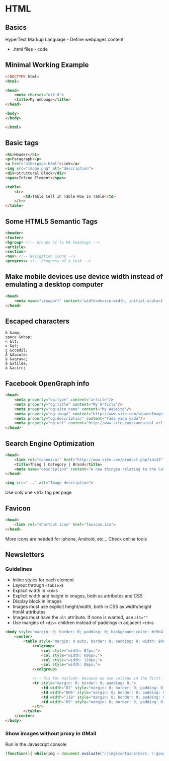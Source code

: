 # HTML

## Basics

HyperText Markup Language - Define webpages content
- .html files - code

## Minimal Working Example
```html
<!DOCTYPE html>
<html>

<head>
    <meta charset="utf-8">
    <title>My Webpage</title>
</head>

<body>
</body>

</html>
```

## Basic tags

```html
<h1>Header</h1>
<p>Paragraph</p>
<a href="otherpage.html">Link</a>
<img src="image.png" alt="description">
<div>Structural Block</div>
<span>Inline Element</span>

<table>
    <tr>
        <td>Table Cell in Table Row in Table</td>
    </tr>
</table>
```

## Some HTML5 Semantic Tags
```html
<header>
<footer>
<hgroup> <!-- Groups h1 to h6 headings -->
<article>
<section>
<nav> <!-- Navigation icons -->
<progress> <!-- Progress of a task -->
```

## Make mobile devices use device width instead of emulating a desktop computer
```html
<head>
    <meta name="viewport" content="width=device-width, initial-scale=1, maximum-scale=1">
</head>
```

## Escaped characters
```
& &amp;
space &nbsp;
< &lt;
> &gt;
ç &ccedil;
Á &Aacute;
à &agrave;
ã &atilde;
â &acirc;
```

## Facebook OpenGraph info
```html
<head>
    <meta property="og:type" content="article"/>
    <meta property="og:title" content="My Article"/>
    <meta property="og:site_name" content="My Website"/>
    <meta property="og:image" content="http://www.site.com/squareImage.png"/>
    <meta property="og:description" content="Yada yada yada"/>
    <meta property="og:url" content="http://www.site.com/canonical_url.php"/>
</head>
```

## Search Engine Optimization
```html
<head>
    <link rel="canonical" href="http://www.site.com/product.php?id=23" /> <!-- Prevent duplicate content from id=23&otherparam=true -->
    <title>Thing | Category | Brand</title>
    <meta name="description" content="A new thingie relating to the Category!">
</head>

<img src="..." alt="Image description">
```

Use only one &lt;h1&gt; tag per page

## Favicon
```html
<head>
    <link rel="shortcut icon" href="favicon.ico">
</head>
```

More icons are needed for iphone, Android, etc... Check online tools

## Newsletters

### Guidelines
- Inline styles for each element
- Layout through `<table>`s
- Explicit width in `<td>`s
- Explicit width and height in images, both as attributes and CSS
- Display block in images
- Images must use explicit height/width, both in CSS as width/height html4 attributes
- Images must have the `alt` attribute. If none is wanted, use `alt=""`
- Use margins of `<div>` children instead of paddings in adjacent `<td>`s

```html
<body style="margin: 0; border: 0; padding: 0; background-color: #c9e4f7;">
    <center>
        <table style="margin: 0 auto; border: 0; padding: 0; width: 900px; border-spacing: 0; text-align: left; table-layout: fixed;" cellspacing="0">
            <colgroup>
                <col style="width: 87px;">
                <col style="width: 606px;">
                <col style="width: 118px;">
                <col style="width: 89px;">
            </colgroup>

            <!-- Fix for Outlook: because we use colspan in the first line -->
            <tr style="margin: 0; border: 0; padding: 0;">
                <td width="87" style="margin: 0; border: 0; padding: 0;"></td>
                <td width="606" style="margin: 0; border: 0; padding: 0;"></td>
                <td width="118" style="margin: 0; border: 0; padding: 0;"></td>
                <td width="89" style="margin: 0; border: 0; padding: 0;"></td>
            </tr>
        </table>
    </center>
</body>
```

### Show images without proxy in GMail

Run in the Javascript console

```javascript
(function(){ while(img = document.evaluate('//img[contains(@src, \'googleusercontent.com\')]', document,null,XPathResult.FIRST_ORDERED_NODE_TYPE,null).singleNodeValue){ var src = img.attributes.src.value; src = src.substr(src.indexOf('#')+1); img.attributes.src.value = src; } })();
```
